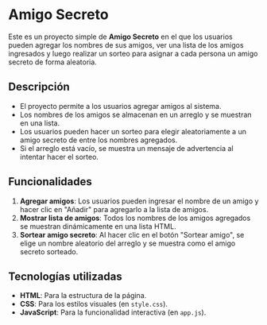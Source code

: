 # Amigo Secreto

Este es un proyecto simple de **Amigo Secreto** en el que los usuarios pueden agregar los nombres de sus amigos, ver una lista de los amigos ingresados y luego realizar un sorteo para asignar a cada persona un amigo secreto de forma aleatoria.

## Descripción

- El proyecto permite a los usuarios agregar amigos al sistema.
- Los nombres de los amigos se almacenan en un arreglo y se muestran en una lista.
- Los usuarios pueden hacer un sorteo para elegir aleatoriamente a un amigo secreto de entre los nombres agregados.
- Si el arreglo está vacío, se muestra un mensaje de advertencia al intentar hacer el sorteo.

## Funcionalidades

1. **Agregar amigos**: Los usuarios pueden ingresar el nombre de un amigo y hacer clic en "Añadir" para agregarlo a la lista de amigos.
2. **Mostrar lista de amigos**: Todos los nombres de los amigos agregados se muestran dinámicamente en una lista HTML.
3. **Sortear amigo secreto**: Al hacer clic en el botón "Sortear amigo", se elige un nombre aleatorio del arreglo y se muestra como el amigo secreto sorteado.

## Tecnologías utilizadas

- **HTML**: Para la estructura de la página.
- **CSS**: Para los estilos visuales (en `style.css`).
- **JavaScript**: Para la funcionalidad interactiva (en `app.js`).

